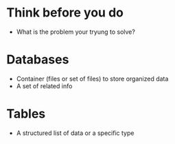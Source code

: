 # Think before you do 
- What is the problem your tryung to solve?

# Databases 
- Container (files or set of files) to store organized data
- A set of related info


# Tables
- A structured list of data or a specific type

